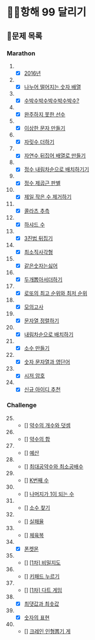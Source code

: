 # 🏃‍♂️항해 99 달리기

## 📃문제 목록

### Marathon

1. - [x] [2016년](./level1/2016년.md)
2. - [x] [나누어 떨어지는 숫자 배열](./level1/나누어떨어지는숫자배열.md)
3. - [x] [수박수박수박수박수박수?](./level1/수박수박수박수박수박수?.md)
4. - [x] [완주하지 못한 선수](./level1/완주하지못한선수.md)
5. - [x] [이상한 문자 만들기](./level1/이상한문자만들기.md)
6. - [x] [자릿수 더하기](./level1/자릿수더하기.md)
7. - [x] [자연수 뒤집어 배열로 만들기](./level1/자연수뒤집어배열로만들기.md)
8. - [x] [정수 내림차순으로 배치하기기](./level1/정수내림차순으로배치하기.md)
9. - [x] [정수 제곱근 판별](./level1/정수제곱근판별.md)
10. - [x] [제일 작은 수 제거하기](./level1/제일작은수제거하기.md)
11. - [x] [콜라츠 추측](./level1/콜라츠추측.md)
12. - [x] [하샤드 수](./level1/하샤드수.md)
13. - [x] [3진법 뒤집기](./level1/3진법뒤집기.md)
14. - [x] [최소직사각형](./level1/최소직사각형.md)
15. - [x] [같은숫자는싫어](./level1/같은숫자는싫어.md)
16. - [x] [두개뽑아서더하기](./level1/두개뽑아서더하기.md)
17. - [x] [로또의 최고 순위와 최저 순위](./level1/로또의최고순위와최저순위.md)
18. - [x] [모의고사](./level1/모의고사.md)
19. - [x] [문자열 정렬하기](./level1/문자열정렬하기.md)
20. - [x] [내림차순으로 배치하기](./level1/내림차순으로배치하기.md)
21. - [x] [소수 만들기](./level1/소수만들기.md)
22. - [x] [숫자 문자열과 영단어](./level1/숫자문자열과영단어.md)
23. - [x] [시저 암호](./level1/시저암호.md)
24. - [x] [신규 아이디 추천](./level1/신규아이디추천.md)

### Challenge

25. - [] [약수의 개수와 덧셈]()
26. - [] [약수의 합]()
27. - [] [예산]()
28. - [] [최대공약수와 최소공배수]()
29. - [] [K번째 수]()
30. - [] [나머지가 1이 되는 수]()
31. - [] [소수 찾기]()
32. - [] [실패율]()
33. - [] [체육복]()
34. - [x] [폰켓몬](./level1/폰켓몬.md)
35. - [] [[1차] 비밀지도]()
36. - [] [키패드 누르기]()
37. - [] [[1차] 다트 게임]()
38. - [x] [최댓값과 최솟값](./level1/최댓값과최솟값.md)
39. - [x] [숫자의 표현](./level1/숫자의표현.md)
40. - [] [크레인 인형뽑기 게]()